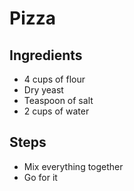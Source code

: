 # Pizza 

## Ingredients

- 4 cups of flour
- Dry yeast 
- Teaspoon of salt
- 2 cups of water

## Steps

- Mix everything together
- Go for it